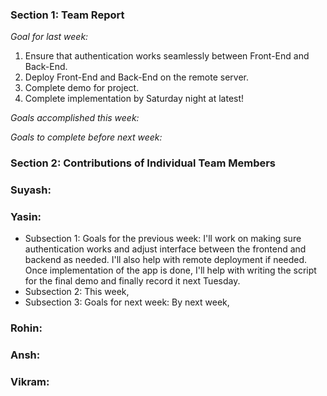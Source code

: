 ### Section 1: Team Report
*Goal for last week:*  
 1. Ensure that authentication works seamlessly between Front-End and Back-End.
 2. Deploy Front-End and Back-End on the remote server.
 3. Complete demo for project.
 4. Complete implementation by Saturday night at latest!
  
*Goals accomplished this week:* 
  
*Goals to complete before next week:*  

### Section 2: Contributions of Individual Team Members

### Suyash:

### Yasin:
* Subsection 1: Goals for the previous week: I'll work on making sure authentication works and adjust interface between the frontend and backend as needed. I'll also help with remote deployment if needed. Once implementation of the app is done, I'll help with writing the script for the final demo and finally record it next Tuesday.
* Subsection 2: This week, 
* Subsection 3: Goals for next week: By next week, 

### Rohin: 

### Ansh:

### Vikram:
